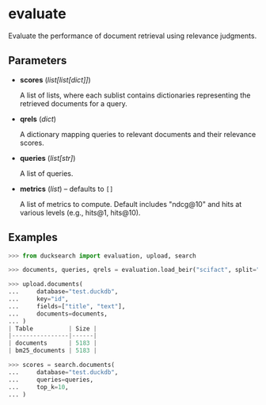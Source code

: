 # evaluate

Evaluate the performance of document retrieval using relevance judgments.



## Parameters

- **scores** (*list[list[dict]]*)

    A list of lists, where each sublist contains dictionaries representing the retrieved documents for a query.

- **qrels** (*dict*)

    A dictionary mapping queries to relevant documents and their relevance scores.

- **queries** (*list[str]*)

    A list of queries.

- **metrics** (*list*) – defaults to `[]`

    A list of metrics to compute. Default includes "ndcg@10" and hits at various levels (e.g., hits@1, hits@10).



## Examples

```python
>>> from ducksearch import evaluation, upload, search

>>> documents, queries, qrels = evaluation.load_beir("scifact", split="test")

>>> upload.documents(
...     database="test.duckdb",
...     key="id",
...     fields=["title", "text"],
...     documents=documents,
... )
| Table          | Size |
|----------------|------|
| documents      | 5183 |
| bm25_documents | 5183 |

>>> scores = search.documents(
...     database="test.duckdb",
...     queries=queries,
...     top_k=10,
... )
```

